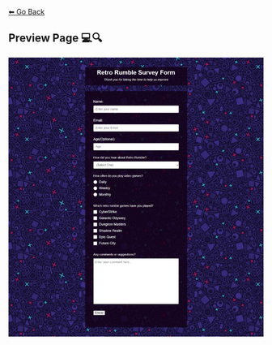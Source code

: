 [⬅ Go Back](https://github.com/JpMunhozOliveira/Responsive-Web-Design/blob/main/README.md)
## Preview Page 💻🔍

![Page Preview](https://github.com/JpMunhozOliveira/JpMunhozOliveira/blob/main/resources/images/freeCodeCamp/ResponsiveWebDesign/SurveyForm.jpeg)

